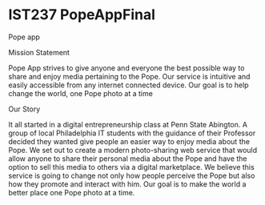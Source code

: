 # IST237 PopeAppFinal
Pope app


Mission Statement 

Pope App strives to give anyone and everyone the best possible way to share and enjoy media pertaining to the Pope. 
Our service is intuitive and easily accessible from any internet connected device. 
Our goal is to help change the world, one Pope photo at a time

Our Story 

It all started in a digital entrepreneurship class at Penn State Abington. 
A group of local Philadelphia IT students with the guidance of their Professor decided they wanted give people an easier way to enjoy media about the Pope. 
We set out to create a modern photo-sharing web service that would allow anyone to share their personal media about the Pope and have the option to sell this media to others via a digital marketplace. 
We believe this service is going to change not only how people perceive the Pope but also how they promote and interact with him. 
Our goal is to make the world a better place one Pope photo at a time.
